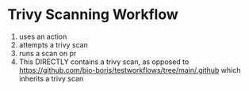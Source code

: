 # Trivy Scanning Workflow
1) uses an action
2) attempts a trivy scan
3) runs a scan on pr
4) This DIRECTLY contains a trivy scan, as opposed to https://github.com/bio-boris/testworkflows/tree/main/.github which inherits a trivy scan
